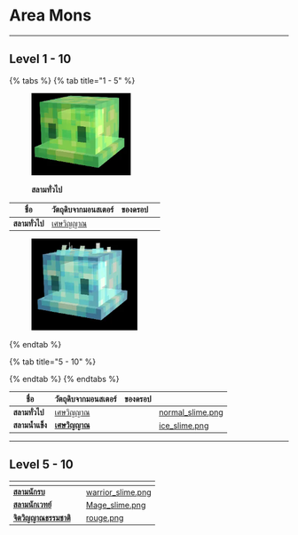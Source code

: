 # Area Mons

***

## Level 1 - 10

{% tabs %}
{% tab title="1 - 5" %}
<figure><img src="../.gitbook/assets/normal_slime.png" alt=""><figcaption><p><strong>สลามทั่วไป</strong></p></figcaption></figure>

<table data-view="cards" data-full-width="true"><thead><tr><th>ชื่อ</th><th>วัตถุดิบจากมอนสเตอร์</th><th>ของดรอป</th><th data-hidden data-card-cover data-type="files"></th></tr></thead><tbody><tr><td><strong>สลามทั่วไป</strong></td><td><a href="../monsters-loot/loot.md#world-1">เศษวิญญาณ</a></td><td></td><td></td></tr></tbody></table>



<figure><img src="../.gitbook/assets/ice_slime.png" alt=""><figcaption></figcaption></figure>


{% endtab %}

{% tab title="5 - 10" %}

{% endtab %}
{% endtabs %}



<table data-card-size="large" data-view="cards" data-full-width="true"><thead><tr><th>ชื่อ</th><th>วัตถุดิบจากมอนสเตอร์</th><th>ของดรอป</th><th data-hidden data-card-cover data-type="files"></th></tr></thead><tbody><tr><td><strong>สลามทั่วไป</strong></td><td><a href="../monsters-loot/loot.md#world-1">เศษวิญญาณ</a></td><td></td><td><a href="../.gitbook/assets/normal_slime.png">normal_slime.png</a></td></tr><tr><td><strong>สลามน้ำแข็ง</strong></td><td><a href="../monsters-loot/loot.md#world-1"><strong>เศษวิญญาณ</strong></a></td><td></td><td><a href="../.gitbook/assets/ice_slime.png">ice_slime.png</a></td></tr></tbody></table>

***

## Level 5 - 10

<table data-card-size="large" data-column-title-hidden data-view="cards" data-full-width="true"><thead><tr><th></th><th></th><th data-hidden data-card-cover data-type="files"></th></tr></thead><tbody><tr><td><a href="../monsters-loot/loot.md#world-1"><strong>สลามนักรบ</strong></a></td><td></td><td><a href="../.gitbook/assets/warrior_slime.png">warrior_slime.png</a></td></tr><tr><td><a href="../monsters-loot/loot.md#world-1"><strong>สลามนักเวทย์</strong></a></td><td></td><td><a href="../.gitbook/assets/Mage_slime.png">Mage_slime.png</a></td></tr><tr><td><a href="../monsters-loot/loot.md#world-1"><strong>จิตวิญญาณธรรมชาติ</strong></a></td><td></td><td><a href="../.gitbook/assets/rouge.png">rouge.png</a></td></tr></tbody></table>
